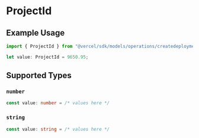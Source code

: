 # ProjectId

## Example Usage

```typescript
import { ProjectId } from "@vercel/sdk/models/operations/createdeployment.js";

let value: ProjectId = 9650.95;
```

## Supported Types

### `number`

```typescript
const value: number = /* values here */
```

### `string`

```typescript
const value: string = /* values here */
```

